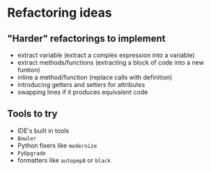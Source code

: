 # Refactoring ideas

## "Harder" refactorings to implement

- extract variable (extract a complex expression into a variable)
- extract methods/functions (extracting a block of code into a new funtion)
- inline a method/function (replace calls with definition)
- introducing getters and setters for attributes
- swapping lines if it produces equivalent code

## Tools to try

- IDE's built in tools
- `Bowler`
- Python fixers like `modernize`
- `PyUpgrade`
- formatters like `autopep8` or `black`
